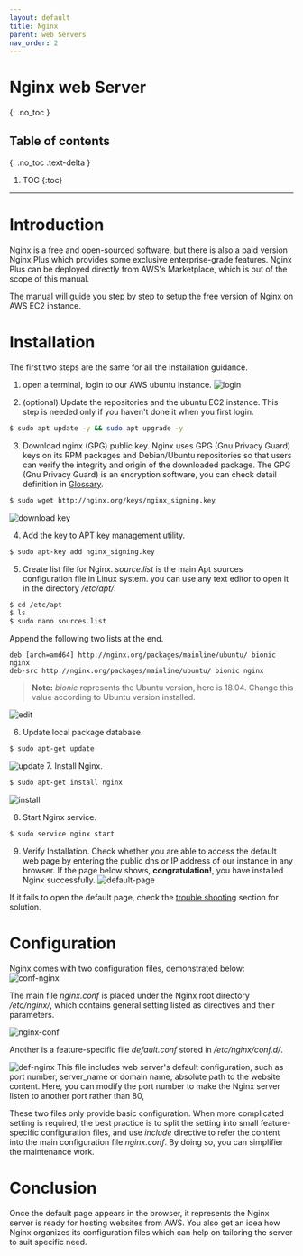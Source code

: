 ```yaml
---
layout: default
title: Nginx 
parent: web Servers
nav_order: 2
---
```


# Nginx web Server
{: .no_toc }

## Table of contents
{: .no_toc .text-delta }

1. TOC
{:toc}

---

# Introduction

Nginx is a free and open-sourced software, but there is also a paid version Nginx Plus which provides some exclusive enterprise-grade features. Nginx Plus can be deployed directly from AWS's Marketplace, which is out of the scope of this manual. 

The manual will guide you step by step to setup the free version of Nginx on AWS EC2 instance.

# Installation
The first two steps are the same for all the installation guidance.

1. open a terminal, login to our AWS ubuntu instance.
![login](../../assets/images/login.png)

2. (optional) Update the repositories and the ubuntu EC2 instance.
This step is needed only if you haven't done it when you first login.
```bash
$ sudo apt update -y && sudo apt upgrade -y
```

3. Download nginx (GPG) public key.
Nginx uses GPG (Gnu Privacy Guard) keys on its RPM packages and Debian/Ubuntu repositories so that users can verify the integrity and origin of the downloaded package. 
The GPG (Gnu Privacy Guard) is an encryption software, you can check detail definition in [Glossary](../Glossary.md). 

```bash
$ sudo wget http://nginx.org/keys/nginx_signing.key
```
![download key](../../assets/images/download-key.png)

4. Add the key to APT key management utility.

```bash
$ sudo apt-key add nginx_signing.key
```

5. Create list file for Nginx.
*source.list* is the main Apt sources configuration file in Linux system. you can use any text editor to open it in the directory */etc/apt/*.
```bash
$ cd /etc/apt   
$ ls
$ sudo nano sources.list
```
Append the following two lists at the end.

```
deb [arch=amd64] http://nginx.org/packages/mainline/ubuntu/ bionic nginx
deb-src http://nginx.org/packages/mainline/ubuntu/ bionic nginx
```
> **Note:** *bionic* represents the Ubuntu version, here is 18.04. Change this value according to Ubuntu version installed. 
> 
![edit](../../assets/images/nginx-source.png)

6. Update local package database.
```bash
$ sudo apt-get update
```
![update](../../assets/images/update-apt.png)
7. Install Nginx.
```bash
$ sudo apt-get install nginx
```
![install](../../assets/images/install-nginx.png)

8. Start Nginx service.
```bash
$ sudo service nginx start
```

9. Verify Installation.
Check whether you are able to access the default web page by entering the public dns or IP address of our instance in any browser. If the page below shows, **congratulation!**, you have installed Nginx successfully.
![default-page](../../assets/images/default-nginx.png)

If it fails to open the default page, check the [trouble shooting](/docs/troubleshooting/nginx.md) section for solution.

# Configuration

Nginx comes with two configuration files, demonstrated below:
![conf-nginx](../../assets/images/conf-nginx.png)

The main file *nginx.conf* is placed under the Nginx root directory */etc/nginx/*, which contains general setting listed as directives and their parameters.

![nginx-conf](../../assets/images/nginx-conf.png)

Another is a feature-specific file *default.conf* stored in */etc/nginx/conf.d/*. 

![def-nginx](../../assets/images/def-conf-nginx.png)
This file includes web server's default configuration, such as port number, server_name or domain name, absolute path to the website content. 
Here, you can modify the port number to make the Nginx server listen to another port rather than 80,

These two files only provide basic configuration. When more complicated setting is required, the best practice is to split the setting into small feature-specific configuration files, and use *include* directive to refer the content into the main configuration file *nginx.conf*. By doing so, you can simplifier the maintenance work.

# Conclusion

Once the default page appears in the browser, it represents the Nginx server is ready for hosting websites from AWS. You also get an idea how Nginx organizes its configuration files which can help on tailoring the server to suit specific need.